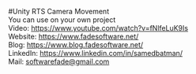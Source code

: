 #Unity RTS Camera Movement
<br>
You can use on your own project
<br>
Video: https://www.youtube.com/watch?v=fNlfeLuK9Is
<br>
Website: https://www.fadesoftware.net/
<br>
Blog: https://www.blog.fadesoftware.net/
<br>
LinkedIn: https://www.linkedin.com/in/samedbatman/
<br>
Mail: softwarefade@gmail.com
<br>


